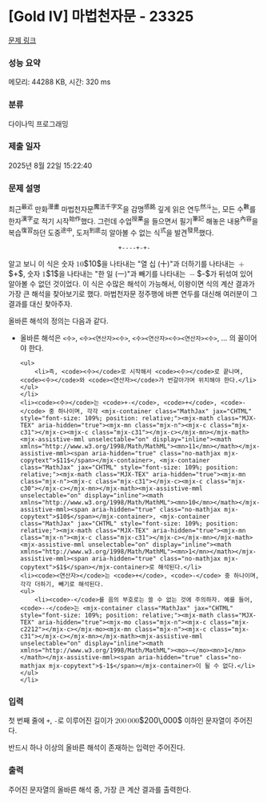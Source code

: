 # [Gold IV] 마법천자문 - 23325 

[문제 링크](https://www.acmicpc.net/problem/23325) 

### 성능 요약

메모리: 44288 KB, 시간: 320 ms

### 분류

다이나믹 프로그래밍

### 제출 일자

2025년 8월 22일 15:22:40

### 문제 설명

<p>최근<sup>最近</sup> 만화<sup>漫畫</sup> 마법천자문<sup>魔法千字文</sup>을 감명<sup>感銘</sup> 깊게 읽은 연두<sup>然斗</sup>는, 모든 수<sup>數</sup>를 한자<sup>漢字</sup>로 적기 시작<sup>始作</sup>했다. 그런데 수업<sup>授業</sup>을 들으면서 필기<sup>筆記</sup> 해놓은 내용<sup>內容</sup>을 복습<sup>復習</sup>하던 도중<sup>途中</sup>, 도저<sup>到底</sup>히 알아볼 수 없는 식<sup>式</sup>을 발견<sup>發見</sup>했다.</p>

<p style="text-align: center;"><code>+----+-+-</code></p>

<p>알고 보니 이 식은 숫자 <mjx-container class="MathJax" jax="CHTML" style="font-size: 109%; position: relative;"><mjx-math class="MJX-TEX" aria-hidden="true"><mjx-mn class="mjx-n"><mjx-c class="mjx-c31"></mjx-c><mjx-c class="mjx-c30"></mjx-c></mjx-mn></mjx-math><mjx-assistive-mml unselectable="on" display="inline"><math xmlns="http://www.w3.org/1998/Math/MathML"><mn>10</mn></math></mjx-assistive-mml><span aria-hidden="true" class="no-mathjax mjx-copytext">$10$</span></mjx-container>을 나타내는 "열 십 (十)"과 더하기를 나타내는 <mjx-container class="MathJax" jax="CHTML" style="font-size: 109%; position: relative;"><mjx-math class="MJX-TEX" aria-hidden="true"><mjx-mo class="mjx-n"><mjx-c class="mjx-c2B"></mjx-c></mjx-mo></mjx-math><mjx-assistive-mml unselectable="on" display="inline"><math xmlns="http://www.w3.org/1998/Math/MathML"><mo>+</mo></math></mjx-assistive-mml><span aria-hidden="true" class="no-mathjax mjx-copytext">$+$</span></mjx-container>, 숫자 <mjx-container class="MathJax" jax="CHTML" style="font-size: 109%; position: relative;"><mjx-math class="MJX-TEX" aria-hidden="true"><mjx-mn class="mjx-n"><mjx-c class="mjx-c31"></mjx-c></mjx-mn></mjx-math><mjx-assistive-mml unselectable="on" display="inline"><math xmlns="http://www.w3.org/1998/Math/MathML"><mn>1</mn></math></mjx-assistive-mml><span aria-hidden="true" class="no-mathjax mjx-copytext">$1$</span></mjx-container>을 나타내는 "한 일 (一)"과 빼기를 나타내는 <mjx-container class="MathJax" jax="CHTML" style="font-size: 109%; position: relative;"><mjx-math class="MJX-TEX" aria-hidden="true"><mjx-mo class="mjx-n"><mjx-c class="mjx-c2212"></mjx-c></mjx-mo></mjx-math><mjx-assistive-mml unselectable="on" display="inline"><math xmlns="http://www.w3.org/1998/Math/MathML"><mo>−</mo></math></mjx-assistive-mml><span aria-hidden="true" class="no-mathjax mjx-copytext">$-$</span></mjx-container>가 뒤섞여 있어 알아볼 수 없던 것이었다. 이 식은 수많은 해석이 가능해서, 이왕이면 식의 계산 결과가 가장 큰 해석을 찾아보기로 했다. 마법천자문 정주행에 바쁜 연두를 대신해 여러분이 그 결과를 대신 찾아주자.</p>

<p>올바른 해석의 정의는 다음과 같다.</p>

<ul>
	<li>올바른 해석은 <code><수></code>, <code><수><연산자><수></code>, <code><수><연산자><수><연산자><수></code>, … 의 꼴이어야 한다.

	<ul>
		<li>즉, <code><수></code>로 시작해서 <code><수></code>로 끝나며, <code><수></code>와 <code><연산자></code>가 번갈아가며 위치해야 한다.</li>
	</ul>
	</li>
	<li><code><수></code>는 <code>+-</code>, <code>+</code>, <code>-</code> 중 하나이며, 각각 <mjx-container class="MathJax" jax="CHTML" style="font-size: 109%; position: relative;"><mjx-math class="MJX-TEX" aria-hidden="true"><mjx-mn class="mjx-n"><mjx-c class="mjx-c31"></mjx-c><mjx-c class="mjx-c31"></mjx-c></mjx-mn></mjx-math><mjx-assistive-mml unselectable="on" display="inline"><math xmlns="http://www.w3.org/1998/Math/MathML"><mn>11</mn></math></mjx-assistive-mml><span aria-hidden="true" class="no-mathjax mjx-copytext">$11$</span></mjx-container>, <mjx-container class="MathJax" jax="CHTML" style="font-size: 109%; position: relative;"><mjx-math class="MJX-TEX" aria-hidden="true"><mjx-mn class="mjx-n"><mjx-c class="mjx-c31"></mjx-c><mjx-c class="mjx-c30"></mjx-c></mjx-mn></mjx-math><mjx-assistive-mml unselectable="on" display="inline"><math xmlns="http://www.w3.org/1998/Math/MathML"><mn>10</mn></math></mjx-assistive-mml><span aria-hidden="true" class="no-mathjax mjx-copytext">$10$</span></mjx-container>, <mjx-container class="MathJax" jax="CHTML" style="font-size: 109%; position: relative;"><mjx-math class="MJX-TEX" aria-hidden="true"><mjx-mn class="mjx-n"><mjx-c class="mjx-c31"></mjx-c></mjx-mn></mjx-math><mjx-assistive-mml unselectable="on" display="inline"><math xmlns="http://www.w3.org/1998/Math/MathML"><mn>1</mn></math></mjx-assistive-mml><span aria-hidden="true" class="no-mathjax mjx-copytext">$1$</span></mjx-container>로 해석된다.</li>
	<li><code><연산자></code>는 <code>+</code>, <code>-</code> 중 하나이며, 각각 더하기, 빼기로 해석된다.
	<ul>
		<li><code>-</code>를 음의 부호로는 쓸 수 없는 것에 주의하자. 예를 들어, <code>--</code>는 <mjx-container class="MathJax" jax="CHTML" style="font-size: 109%; position: relative;"><mjx-math class="MJX-TEX" aria-hidden="true"><mjx-mo class="mjx-n"><mjx-c class="mjx-c2212"></mjx-c></mjx-mo><mjx-mn class="mjx-n"><mjx-c class="mjx-c31"></mjx-c></mjx-mn></mjx-math><mjx-assistive-mml unselectable="on" display="inline"><math xmlns="http://www.w3.org/1998/Math/MathML"><mo>−</mo><mn>1</mn></math></mjx-assistive-mml><span aria-hidden="true" class="no-mathjax mjx-copytext">$-1$</span></mjx-container>이 될 수 없다.</li>
	</ul>
	</li>
</ul>

### 입력 

 <p>첫 번째 줄에 <code>+</code>, <code>-</code>로 이루어진 길이가 <mjx-container class="MathJax" jax="CHTML" style="font-size: 109%; position: relative;"><mjx-math class="MJX-TEX" aria-hidden="true"><mjx-mn class="mjx-n"><mjx-c class="mjx-c32"></mjx-c><mjx-c class="mjx-c30"></mjx-c><mjx-c class="mjx-c30"></mjx-c></mjx-mn><mjx-mstyle><mjx-mspace style="width: 0.167em;"></mjx-mspace></mjx-mstyle><mjx-mn class="mjx-n"><mjx-c class="mjx-c30"></mjx-c><mjx-c class="mjx-c30"></mjx-c><mjx-c class="mjx-c30"></mjx-c></mjx-mn></mjx-math><mjx-assistive-mml unselectable="on" display="inline"><math xmlns="http://www.w3.org/1998/Math/MathML"><mn>200</mn><mstyle scriptlevel="0"><mspace width="0.167em"></mspace></mstyle><mn>000</mn></math></mjx-assistive-mml><span aria-hidden="true" class="no-mathjax mjx-copytext">$200\,000$</span></mjx-container> 이하인 문자열이 주어진다.</p>

<p>반드시 하나 이상의 올바른 해석이 존재하는 입력만 주어진다.</p>

### 출력 

 <p>주어진 문자열의 올바른 해석 중, 가장 큰 계산 결과를 출력한다. </p>

